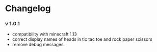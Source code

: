 # Changelog

### v 1.0.1
- compatibility with minecraft 1.13
- correct display names of heads in tic tac toe and rock paper scissors
- remove debug messages